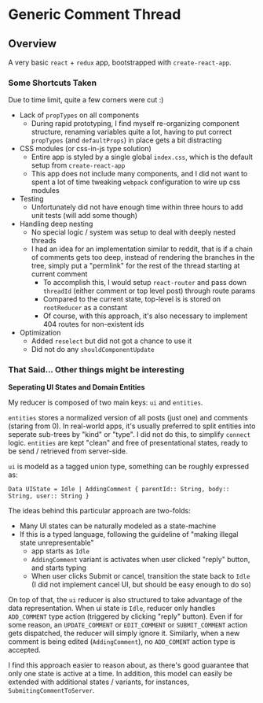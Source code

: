 # Generic Comment Thread

## Overview

A very basic `react` + `redux` app, bootstrapped with `create-react-app`.

### Some Shortcuts Taken

Due to time limit, quite a few corners were cut :)

- Lack of `propTypes` on all components
  - During rapid prototyping, I find myself re-organizing component structure, renaming variables quite a lot, having to put correct `propTypes` (and `defaultProps`) in place gets a bit distracting
- CSS modules (or css-in-js type solution)
  - Entire app is styled by a single global `index.css`, which is the default setup from `create-react-app`
  - This app does not include many components, and I did not want to spent a lot of time tweaking `webpack` configuration to wire up css modules
- Testing
  - Unfortunately did not have enough time within three hours to add unit tests (will add some though)
- Handling deep nesting
  - No special logic / system was setup to deal with deeply nested threads
  - I had an idea for an implementation similar to reddit, that is if a chain of comments gets too deep, instead of rendering the branches in the tree, simply put a "permlink" for the rest of the thread starting at current comment
    - To accomplish this, I would setup `react-router` and pass down `threadId` (either comment or top level post) through route params
    - Compared to the current state, top-level is is stored on `rootReducer` as a constant
    - Of course, with this approach, it's also necessary to implement 404 routes for non-existent ids
- Optimization
  - Added `reselect` but did not got a chance to use it
  - Did not do any `shouldComponentUpdate`
### That Said... Other things might be interesting

**Seperating UI States and Domain Entities**

My reducer is composed of two main keys: `ui` and `entities`.



 `entities` stores a normalized version of all posts (just one) and comments (staring from 0). In real-world apps, it's usually preferred to split entities into seperate sub-trees by "kind" or "type". I did not do this, to simplify `connect` logic. `entities` are kept "clean" and free of presentational states, ready to be send / retrieved from server-side.



`ui` is modeld as a tagged union type, something can be roughly expressed as:

```
Data UIState = Idle | AddingComment { parentId:: String, body:: String, user:: String }
```

 The ideas behind this particular approach are two-folds:

* Many UI states can be naturally modeled as a state-machine
* If this is a typed language, following the guideline of "making illegal state unrepresentable"
  * app starts as `Idle`
  * `AddingComment` variant is activates when user clicked "reply" button, and starts typing
  * When user clicks Submit or cancel, transition the state back to `Idle` (I did not implement cancel UI, but should be easy enough to do so)




On top of that, the `ui` reducer is also structured to take advantage of the data representation. When ui state is `Idle`, reducer only handles `ADD_COMMENT` type action (triggered by clicking "reply" button). Even if for some reason, an `UPDATE_COMMENT` or `EDIT_COMMENT`  or `SUBMIT_COMMENT` action gets dispatched, the reducer will simply ignore it. Similarly, when a new comment is being edited (`AddingComment`), no `ADD_COMENT` action type is accepted.



I find this approach easier to reason about, as there's good guarantee that only one state is active at a time. In addition, this model can easily be extended with additional states / variants, for instances, `SubmitingCommentToServer`. 


